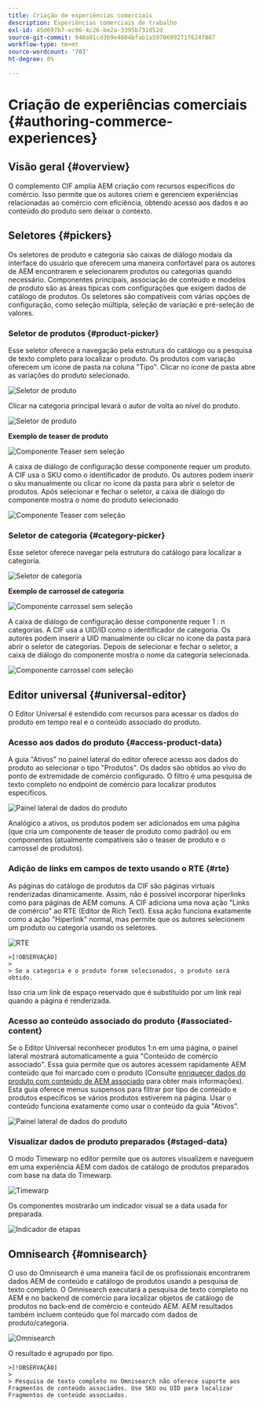 ```yaml
---
title: Criação de experiências comerciais
description: Experiências comerciais de trabalho
exl-id: 45d697b7-ec96-4c26-be2a-3395b731d52d
source-git-commit: 940a01cd3b9e4804bfab1a5970699271f624f087
workflow-type: tm+mt
source-wordcount: '703'
ht-degree: 0%

---
```


# Criação de experiências comerciais {#authoring-commerce-experiences}

## Visão geral {#overview}

O complemento CIF amplia AEM criação com recursos específicos do comércio. Isso permite que os autores criem e gerenciem experiências relacionadas ao comércio com eficiência, obtendo acesso aos dados e ao conteúdo do produto sem deixar o contexto.

## Seletores {#pickers}

Os seletores de produto e categoria são caixas de diálogo modais da interface do usuário que oferecem uma maneira confortável para os autores de AEM encontrarem e selecionarem produtos ou categorias quando necessário. Componentes principais, associação de conteúdo e modelos de produto são as áreas típicas com configurações que exigem dados de catálogo de produtos. Os seletores são compatíveis com várias opções de configuração, como seleção múltipla, seleção de variação e pré-seleção de valores.

### Seletor de produtos {#product-picker}

Esse seletor oferece a navegação pela estrutura do catálogo ou a pesquisa de texto completo para localizar o produto. Os produtos com variação oferecem um ícone de pasta na coluna &quot;Tipo&quot;. Clicar no ícone de pasta abre as variações do produto selecionado.

![Seletor de produto](../assets/authoring/product-picker.png)

Clicar na categoria principal levará o autor de volta ao nível do produto.

![Seletor de produto](../assets/authoring/product-picker-variation.png)

**Exemplo de teaser de produto**

![Componente Teaser sem seleção](../assets/authoring/teaser_component_without_selection.png)

A caixa de diálogo de configuração desse componente requer um produto. A CIF usa o SKU como o identificador de produto. Os autores podem inserir o sku manualmente ou clicar no ícone da pasta para abrir o seletor de produtos. Após selecionar e fechar o seletor, a caixa de diálogo do componente mostra o nome do produto selecionado

![Componente Teaser com seleção](../assets/authoring/teaser_component_with_selection.png)

### Seletor de categoria {#category-picker}

Esse seletor oferece navegar pela estrutura do catálogo para localizar a categoria.

![Seletor de categoria](../assets/authoring/category-picker.png)

**Exemplo de carrossel de categoria**

![Componente carrossel sem seleção](../assets/authoring/carousel_component_without_selection.png)

A caixa de diálogo de configuração desse componente requer 1 : n categorias. A CIF usa a UID/ID como o identificador de categoria. Os autores podem inserir a UID manualmente ou clicar no ícone da pasta para abrir o seletor de categorias. Depois de selecionar e fechar o seletor, a caixa de diálogo do componente mostra o nome da categoria selecionada.

![Componente carrossel com seleção](../assets/authoring/carousel_component_with_selection.png)

## Editor universal {#universal-editor}

O Editor Universal é estendido com recursos para acessar os dados do produto em tempo real e o conteúdo associado do produto.

### Acesso aos dados do produto {#access-product-data}

A guia &quot;Ativos&quot; no painel lateral do editor oferece acesso aos dados do produto ao selecionar o tipo &quot;Produtos&quot;. Os dados são obtidos ao vivo do ponto de extremidade de comércio configurado. O filtro é uma pesquisa de texto completo no endpoint de comércio para localizar produtos específicos.

![Painel lateral de dados do produto](../assets/authoring/products-side-panel.png)

Analógico a ativos, os produtos podem ser adicionados em uma página (que cria um componente de teaser de produto como padrão) ou em componentes (atualmente compatíveis são o teaser de produto e o carrossel de produtos).

### Adição de links em campos de texto usando o RTE {#rte}

As páginas do catálogo de produtos da CIF são páginas virtuais renderizadas dinamicamente. Assim, não é possível incorporar hiperlinks como para páginas de AEM comuns. A CIF adiciona uma nova ação &quot;Links de comércio&quot; ao RTE (Editor de Rich Text). Essa ação funciona exatamente como a ação &quot;Hiperlink&quot; normal, mas permite que os autores selecionem um produto ou categoria usando os seletores.

![RTE](../assets/authoring/RTE.png)

    >[!OBSERVAÇÃO]
    >
    > Se a categoria e o produto forem selecionados, o produto será obtido.

Isso cria um link de espaço reservado que é substituído por um link real quando a página é renderizada.

### Acesso ao conteúdo associado do produto {#associated-content}

Se o Editor Universal reconhecer produtos 1:n em uma página, o painel lateral mostrará automaticamente a guia &quot;Conteúdo de comércio associado&quot;. Essa guia permite que os autores acessem rapidamente AEM conteúdo que foi marcado com o produto (Consulte [enriquecer dados do produto com conteúdo de AEM associado](./enrich-product-associated-content.md) para obter mais informações). Esta guia oferece menus suspensos para filtrar por tipo de conteúdo e produtos específicos se vários produtos estiverem na página. Usar o conteúdo funciona exatamente como usar o conteúdo da guia &quot;Ativos&quot;.

![Painel lateral de dados do produto](../assets/authoring/associated-commerce-content-tab.png)

### Visualizar dados de produto preparados {#staged-data}

O modo Timewarp no editor permite que os autores visualizem e naveguem em uma experiência AEM com dados de catálogo de produtos preparados com base na data do Timewarp.

![Timewarp  ](../assets/authoring/timewarp.png)

Os componentes mostrarão um indicador visual se a data usada for preparada.

![Indicador de etapas](../assets/authoring/staged-indicator.png)

## Omnisearch {#omnisearch}

O uso do Omnisearch é uma maneira fácil de os profissionais encontrarem dados AEM de conteúdo e catálogo de produtos usando a pesquisa de texto completo. O Omnisearch executará a pesquisa de texto completo no AEM e no backend de comércio para localizar objetos de catálogo de produtos no back-end de comércio e conteúdo AEM. AEM resultados também incluem conteúdo que foi marcado com dados de produto/categoria.

![Omnisearch](../assets/authoring/omnisearch.png)

O resultado é agrupado por tipo.

    >[!OBSERVAÇÃO]
    >
    > Pesquisa de texto completo no Omnisearch não oferece suporte aos Fragmentos de conteúdo associados. Use SKU ou UID para localizar Fragmentos de conteúdo associados.
